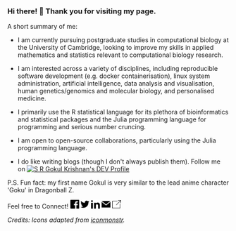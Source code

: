 ### Hi there! 👋 Thank you for visiting my page.

A short summary of me:

  * I am currently pursuing postgraduate studies in computational biology at the University of Cambridge, looking to improve my skills in applied mathematics and statistics relevant to computational biology research.
  
  * I am interested across a variety of disciplines, including reproducible software development (e.g. docker containerisation), linux system administration, artificial intelligence, data analysis and visualisation, human genetics/genomics and molecular biology, and personalised medicine.
  
  * I primarily use the R statistical language for its plethora of bioinformatics and statistical packages and the Julia programming language for programming and serious number cruncing.
  
  * I am open to open-source collaborations, particularly using the Julia programming language.
  
  * I do like writing blogs (though I don't always publish them). Follow me on <a href="https://dev.to/srgk26"><img src="https://d2fltix0v2e0sb.cloudfront.net/dev-badge.svg" alt="S R Gokul Krishnan's DEV Profile" align="top" height="25" width="35"></a>

P.S. Fun fact: my first name Gokul is very similar to the lead anime character 'Goku' in Dragonball Z.

Feel free to Connect!
<a href="https://www.facebook.com/gokul.krishnan.921677" alt="Facebook"><img src="https://github.com/srgk26/srgk26/blob/master/Badges/Facebook.svg" height="20" width="20"></a>
<a href="https://twitter.com/SRGokulKrishna2" alt="Twitter"><img src="https://github.com/srgk26/srgk26/blob/master/Badges/Twitter.svg" height="20" width="20"></a>
<a href="https://www.linkedin.com/in/s-r-gokul-krishnan/" alt="Linkedin"><img src="https://github.com/srgk26/srgk26/blob/master/Badges/LinkedIn.svg" height="20" width="20"></a>
<a href="mailto:srgk26ster@gmail.com" alt="Email"><img src="https://github.com/srgk26/srgk26/blob/master/Badges/Email.svg" height="20" width="20"></a>
<a href="https://orcid.org/0000-0003-4886-2710" alt="ORCID"><img src="https://github.com/srgk26/srgk26/blob/master/Badges/External-link.svg" height="20" width="20"></a>

<p><i>Credits: Icons adapted from <a href="https://iconmonstr.com/" title="iconmonstr">iconmonstr</a>.</i></p>
